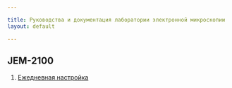 ```yaml
---

title: Руководства и документация лаборатории электронной микроскопии
layout: default

---
```


## JEM-2100

1. [Ежедневная настройка ](/jem2100/daily_alignment.md)
